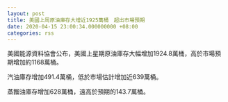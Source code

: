 ```yaml
---
layout: post
title: 美國上周原油庫存大增近1925萬桶　超出市場預期
date: 2020-04-15 23:00:34.000000000 +08:00
categories: rss
---
```


美國能源資料協會公布，美國上星期原油庫存大幅增加1924.8萬桶，高於市場預期增加約1168萬桶。

汽油庫存增加491.4萬桶，低於市場估計增加近639萬桶。

蒸餾油庫存增加628萬桶，遠高於預期的143.7萬桶。
